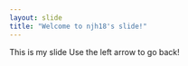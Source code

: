 ```yaml
---
layout: slide
title: "Welcome to njh18's slide!"
---
```

This is my slide
Use the left arrow to go back!
